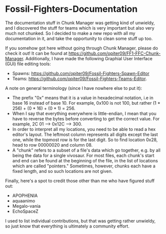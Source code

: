 # Fossil-Fighters-Documentation
The documentation stuff in Chunk Manager was getting kind of unwieldy, and I discovered the stuff for teams
which is very important but also very much not chunked. So I decided to make a new repo with all my
documentation in it, and take the opportunity to clean some stuff up too.

If you somehow got here without going through Chunk Manager, please do check it out! It can be found at
https://github.com/opiter09/FF1-FFC-Chunk-Manager. Additionally, I have made the following Graphial User
Interface (GUI) file editing tools:
- Spawns: https://github.com/opiter09/Fossil-Fighters-Spawn-Editor
- Teams: https://github.com/opiter09/Fossil-Fighters-Teams-Editor.


A note on general terminology (since I have nowhere else to put it):
- The prefix "0x" means that it is a value in hexadecimal notation, i.e in base 16 instead of base 10.
  For example, 0x100 is not 100, but rather (1 * 256) + (0 * 16) + (0 * 1) = 256.
- When I say that everything everywhere is little-endian, I mean that you have to reverse the bytes before
  converting to get the correct value. For example, 2C 01 --> 0x12C --> 300.
- In order to interpret all my locations, you need to be able to read a hex editor's layout. The leftmost
  column represents all digits except the last one, while the topmost row is for the last digit. So to find
  location 0x28, head to row 00000020 and column 08.
- A "chunk" refers to a subset of a file's data which go together, e.g. by all being the data for a single
  vivosaur. For most files, each chunk's start and end can be found at the beginning of the file, in the
  list of locations which are called "pointers." Sometimes, however, chunks each have a fixed length,
  and so such locations are not given.

Finally, here's a spot to credit those other than me who have figured stuff out:
- APOPHENIA
- aquaanimo
- Megalo-vania
- EchoSpaceZ

I used to list individual contributions, but that was getting rather unwieldy, so just know that everything
is ultimately a community effort.

